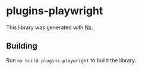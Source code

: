 # plugins-playwright

This library was generated with [Nx](https://nx.dev).

## Building

Run `nx build plugins-playwright` to build the library.
